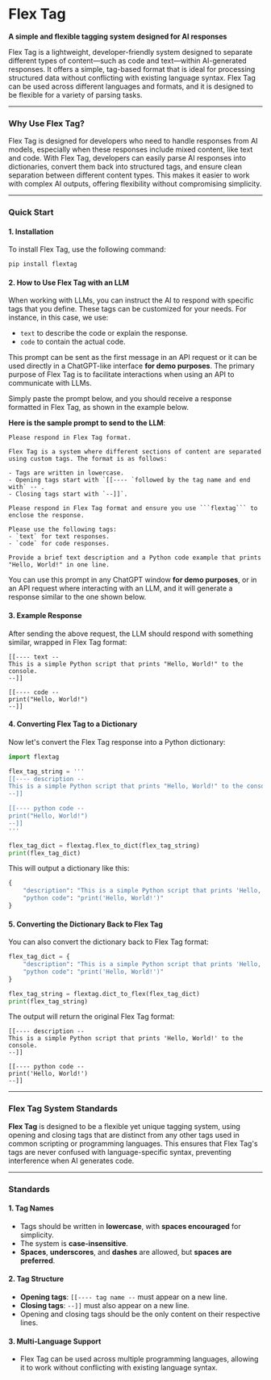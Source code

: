 # Flex Tag

**A simple and flexible tagging system designed for AI responses**

Flex Tag is a lightweight, developer-friendly system designed to separate different types of content—such as code and text—within AI-generated responses. It offers a simple, tag-based format that is ideal for processing structured data without conflicting with existing language syntax. Flex Tag can be used across different languages and formats, and it is designed to be flexible for a variety of parsing tasks.

---

### Why Use Flex Tag?

Flex Tag is designed for developers who need to handle responses from AI models, especially when these responses include mixed content, like text and code. With Flex Tag, developers can easily parse AI responses into dictionaries, convert them back into structured tags, and ensure clean separation between different content types. This makes it easier to work with complex AI outputs, offering flexibility without compromising simplicity.

---


### Quick Start

#### 1. **Installation**

To install Flex Tag, use the following command:

```bash
pip install flextag
```

#### 2. **How to Use Flex Tag with an LLM**

When working with LLMs, you can instruct the AI to respond with specific tags that you define. These tags can be customized for your needs. For instance, in this case, we use:
- `text` to describe the code or explain the response.
- `code` to contain the actual code.

This prompt can be sent as the first message in an API request or it can be used directly in a ChatGPT-like interface **for demo purposes**. The primary purpose of Flex Tag is to facilitate interactions when using an API to communicate with LLMs.

Simply paste the prompt below, and you should receive a response formatted in Flex Tag, as shown in the example below.

**Here is the sample prompt to send to the LLM**:

```
Please respond in Flex Tag format.

Flex Tag is a system where different sections of content are separated using custom tags. The format is as follows:

- Tags are written in lowercase.
- Opening tags start with `[[---- `followed by the tag name and end with` --`.
- Closing tags start with `--]]`.

Please respond in Flex Tag format and ensure you use ```flextag``` to enclose the response.

Please use the following tags:
- `text` for text responses.
- `code` for code responses.

Provide a brief text description and a Python code example that prints "Hello, World!" in one line.
```

You can use this prompt in any ChatGPT window **for demo purposes**, or in an API request where interacting with an LLM, and it will generate a response similar to the one shown below.

#### 3. **Example Response**

After sending the above request, the LLM should respond with something similar, wrapped in Flex Tag format:

```flextag
[[---- text --
This is a simple Python script that prints "Hello, World!" to the console.
--]]

[[---- code --
print("Hello, World!")
--]]
```

#### 4. **Converting Flex Tag to a Dictionary**

Now let's convert the Flex Tag response into a Python dictionary:

```python
import flextag

flex_tag_string = '''
[[---- description --
This is a simple Python script that prints "Hello, World!" to the console.
--]]

[[---- python code --
print("Hello, World!")
--]]
'''

flex_tag_dict = flextag.flex_to_dict(flex_tag_string)
print(flex_tag_dict)
```

This will output a dictionary like this:

```python
{
    "description": "This is a simple Python script that prints 'Hello, World!' to the console.",
    "python code": "print('Hello, World!')"
}
```

#### 5. **Converting the Dictionary Back to Flex Tag**

You can also convert the dictionary back to Flex Tag format:

```python
flex_tag_dict = {
    "description": "This is a simple Python script that prints 'Hello, World!' to the console.",
    "python code": "print('Hello, World!')"
}

flex_tag_string = flextag.dict_to_flex(flex_tag_dict)
print(flex_tag_string)
```

The output will return the original Flex Tag format:

```flextag
[[---- description --
This is a simple Python script that prints 'Hello, World!' to the console.
--]]

[[---- python code --
print('Hello, World!')
--]]
```

---

### Flex Tag System Standards

**Flex Tag** is designed to be a flexible yet unique tagging system, using opening and closing tags that are distinct from any other tags used in common scripting or programming languages. This ensures that Flex Tag's tags are never confused with language-specific syntax, preventing interference when AI generates code.

---

### Standards

#### 1. Tag Names
- Tags should be written in **lowercase**, with **spaces encouraged** for simplicity.
- The system is **case-insensitive**.
- **Spaces**, **underscores**, and **dashes** are allowed, but **spaces are preferred**.

#### 2. Tag Structure
- **Opening tags**: `[[---- tag name --` must appear on a new line.
- **Closing tags**: `--]]` must also appear on a new line.
- Opening and closing tags should be the only content on their respective lines.

#### 3. Multi-Language Support
- Flex Tag can be used across multiple programming languages, allowing it to work without conflicting with existing language syntax.